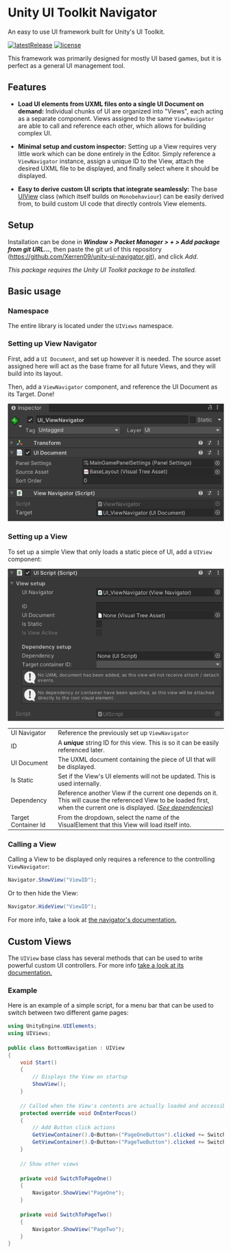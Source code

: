 # Unity UI Toolkit Navigator

An easy to use UI framework built for Unity's UI Toolkit.

[![latestRelease](https://img.shields.io/github/v/release/Xerren09/unity-ui-navigator?include_prereleases&style=flat-square)](https://github.com/Xerren09/unity-ui-navigator/releases) [![license](https://img.shields.io/github/license/Xerren09/unity-ui-navigator?style=flat-square)](https://github.com/Xerren09/unity-ui-navigator/blob/main/LICENSE)

This framework was primarily designed for mostly UI based games, but it is perfect as a general UI management tool.

## Features

* __Load UI elements from UXML files onto a single UI Document on demand:__
Individual chunks of UI are organized into "Views", each acting as a separate component. Views assigned to the same `ViewNavigator` are able to call and reference each other, which allows for building complex UI.


* __Minimal setup and custom inspector:__
Setting up a View requires very little work which can be done entirely in the Editor. Simply reference a `ViewNavigator` instance, assign a unique ID to the View, attach the desired UXML file to be displayed, and finally select where it should be displayed.

* __Easy to derive custom UI scripts that integrate seamlessly:__
The base [UIView](./Documentation/UIScript.md) class (which itself builds on `Monobehaviour`) can be easily derived from, to build custom UI code that directly controls View elements.

## Setup

Installation can be done in ___Window > Packet Manager > + > Add package from git URL...___, then paste the git url of this repository (https://github.com/Xerren09/unity-ui-navigator.git), and click _Add_.

_This package requires the Unity UI Toolkit package to be installed._


## Basic usage

### Namespace
The entire library is located under the `UIViews` namespace.

### Setting up View Navigator
First, add a `UI Document`, and set up however it is needed. The source asset assigned here will act as the base frame for all future Views, and they will build into its layout.

Then, add a `ViewNavigator` component, and reference the UI Document as its Target. Done!

![](Documentation/Images/viewnavigator_setup.png)

### Setting up a View
To set up a simple View that only loads a static piece of UI, add a `UIView` component:

![](Documentation/Images/view_base.png)

|||
|---------------------|---|
| UI Navigator        | Reference the previously set up `ViewNavigator`  |
| ID                  | A ___unique___ string ID for this view. This is so it can be easily referenced later. |
| UI Document         | The UXML document containing the piece of UI that will be displayed.  |
| Is Static           | Set if the View's UI elements will not be updated. This is used internally.  |
| Dependency          | Reference another View if the current one depends on it. This will cause the referenced View to be loaded first, when the current one is displayed. (_[See dependencies](./Documentation/UIScript.md#dependency)_)  |
| Target Container Id | From the dropdown, select the name of the VisualElement that this View will load itself into. |


### Calling a View

Calling a View to be displayed only requires a reference to the controlling `ViewNavigator`:
```c#
Navigator.ShowView("ViewID");
```

Or to then hide the View:
```c#
Navigator.HideView("ViewID");
```
For more info, take a look at [the navigator's documentation.](Documentation/ViewNavigator.md)

## Custom Views

The `UIView` base class has several methods that can be used to write powerful custom UI controllers. For more info [take a look at its documentation.](Documentation/UIScript.md)

### Example
Here is an example of a simple script, for a menu bar that can be used to switch between two different game pages:

```c#
using UnityEngine.UIElements;
using UIViews;

public class BottomNavigation : UIView
{
    void Start()
    {
        // Displays the View on startup
        ShowView();
    }

    // Called when the View's contents are actually loaded and accessible
    protected override void OnEnterFocus()
    {
        // Add Button click actions
        GetViewContainer().Q<Button>("PageOneButton").clicked += SwitchToPageOne;
        GetViewContainer().Q<Button>("PageTwoButton").clicked += SwitchToPageTwo;
    }

    // Show other views

    private void SwitchToPageOne()
    {
        Navigator.ShowView("PageOne");
    }

    private void SwitchToPageTwo()
    {
        Navigator.ShowView("PageTwo");
    }
}
```

